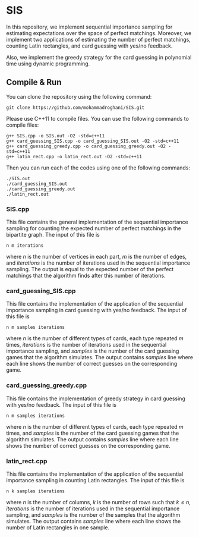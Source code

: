 # SIS

In this repository, we implement sequential importance sampling for estimating expectations over the space of perfect matchings. Moreover, we implement two applications of estimating the number of perfect matchings, counting Latin rectangles, and card guessing with yes/no feedback.

Also, we implement the greedy strategy for the card guessing in polynomial time using dynamic programming.

## Compile & Run

You can clone the repository using the following command:
```
git clone https://github.com/mohammadroghani/SIS.git
```

Please use C++11 to compile files. You can use the following commands to compile files:
```
g++ SIS.cpp -o SIS.out -O2 -std=c++11
g++ card_guessing_SIS.cpp -o card_guessing_SIS.out -O2 -std=c++11
g++ card_guessing_greedy.cpp -o card_guessing_greedy.out -O2 -std=c++11
g++ latin_rect.cpp -o latin_rect.out -O2 -std=c++11
```


Then you can run each of the codes using one of the following commands:
```
./SIS.out
./card_guessing_SIS.out
./card_guessing_greedy.out
./latin_rect.out
```

### SIS.cpp
This file contains the general implementation of the sequential importance sampling for counting the expected number of perfect matchings in the bipartite graph. The input of this file is
```
n m iterations
```
where $n$ is the number of vertices in each part, $m$ is the number of edges, and $iterations$ is the number of iterations used in the sequential importance sampling. The output is equal to the expected number of the perfect matchings that the algorithm finds after this number of iterations.

### card_guessing_SIS.cpp
This file contains the implementation of the application of the sequential importance sampling in card guessing with yes/no feedback. The input of this file is
```
n m samples iterations
```
where $n$ is the number of different types of cards, each type repeated $m$ times, $iterations$ is the number of iterations used in the sequential importance sampling, and $samples$ is the number of the card guessing games that the algorithm simulates. The output contains $samples$ line where each line shows the number of correct guesses on the corresponding game.

### card_guessing_greedy.cpp
This file contains the implementation of greedy strategy in card guessing with yes/no feedback. The input of this file is
```
n m samples iterations
```
where $n$ is the number of different types of cards, each type repeated $m$ times, and $samples$ is the number of the card guessing games that the algorithm simulates. The output contains $samples$ line where each line shows the number of correct guesses on the corresponding game.

### latin_rect.cpp
This file contains the implementation of the application of the sequential importance sampling in counting Latin rectangles. The input of this file is
```
n k samples iterations
```
where $n$ is the number of columns, $k$ is the number of rows such that $k \leq n$, $iterations$ is the number of iterations used in the sequential importance sampling, and $samples$ is the number of the samples that the algorithm simulates. The output contains $samples$ line where each line shows the number of Latin rectangles in one sample.



